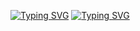 [![Typing SVG](https://readme-typing-svg.demolab.com/?lines=Hello+there,;I+am+Omkar+Prabhu)](https://git.io/typing-svg)
[![Typing SVG](https://readme-typing-svg.demolab.com/?lines=I+am+Omkar+Prabhu)](https://git.io/typing-svg)
